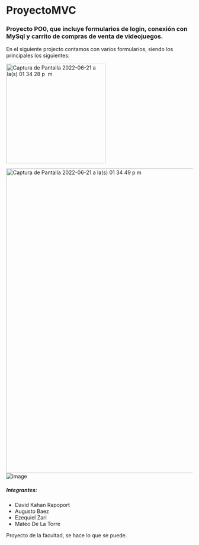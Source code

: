 # ProyectoMVC
### **Proyecto PO0**, que incluye formularios de login, conexión con MySql y carrito de compras de venta de videojuegos.

En el siguiente projecto contamos con varios formularios, siendo los principales los siguientes: 


<img width="268" alt="Captura de Pantalla 2022-06-21 a la(s) 01 34 28 p  m" src="https://user-images.githubusercontent.com/86798847/174852253-c5a70390-0280-4bed-b4e8-d25f0ec77a1b.png">


<img width="820" alt="Captura de Pantalla 2022-06-21 a la(s) 01 34 49 p  m" src="https://user-images.githubusercontent.com/86798847/174852646-91555a4c-fa85-4149-b5b8-ad4397021bfe.png"> ![image](https://user-images.githubusercontent.com/103504490/179133695-86c05312-1e4e-426d-9d5b-f3437bd1d192.png)



##### **Integrantes:**
- David Kahan Rapoport
- Augusto Baez
- Ezequiel Zari
- Mateo De La Torre

Proyecto de la facultad, se hace lo que se puede.
